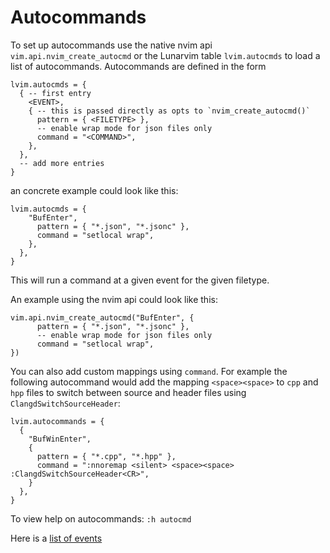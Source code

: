 # Autocommands

To set up autocommands use the native nvim api `vim.api.nvim_create_autocmd` or the Lunarvim table `lvim.autocmds` to load a list of autocommands.
Autocommands are defined in the form
```
lvim.autocmds = {
  { -- first entry
    <EVENT>,
    { -- this is passed directly as opts to `nvim_create_autocmd()`
      pattern = { <FILETYPE> },
      -- enable wrap mode for json files only
      command = "<COMMAND>",
    },
  },
  -- add more entries
}
```
an concrete example could look like this:
```
lvim.autocmds = {
    "BufEnter",
      pattern = { "*.json", "*.jsonc" },
      command = "setlocal wrap",
    },
  },
}
```
This will run a command at a given event for the given filetype.

An example using the nvim api could look like this:
```
vim.api.nvim_create_autocmd("BufEnter", {
	  pattern = { "*.json", "*.jsonc" },
	  -- enable wrap mode for json files only
	  command = "setlocal wrap",
})
```
You can also add custom mappings using `command`. For example the following autocommand would add the mapping `<space><space>` to `cpp` and `hpp` files to switch between source and header files using `ClangdSwitchSourceHeader`:

```
lvim.autocommands = {
  {
    "BufWinEnter",
    {
      pattern = { "*.cpp", "*.hpp" },
      command = ":nnoremap <silent> <space><space> :ClangdSwitchSourceHeader<CR>",
    }
  },
}
```

To view help on autocommands: `:h autocmd`

Here is a [list of events](https://tech.saigonist.com/b/code/list-all-vim-script-events.html)
